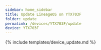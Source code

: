 ```yaml
---
sidebar: home_sidebar
title: Update LineageOS on YTX703F
folder: update
permalink: /devices/YTX703F/update
device: YTX703F
---
```

{% include templates/device_update.md %}
